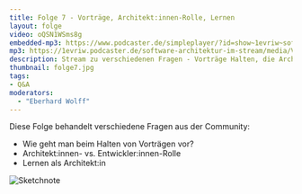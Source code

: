 ```yaml
---
title: Folge 7 - Vorträge, Architekt:innen-Rolle, Lernen
layout: folge
video: oQSN1WSms8g
embedded-mp3: https://www.podcaster.de/simpleplayer/?id=show~1evriw~software-architektur-im-stream~pod-5faba3ffab1ce158439755&v=1605085002
mp3: https://1evriw.podcaster.de/software-architektur-im-stream/media/VortraegeArchitektinRolleLernen.mp3
description: Stream zu verschiedenen Fragen - Vorträge Halten, die Architekt:innen-Rolle vs. die Entwickler:innen-Rolle, Lernen als Architekt
thumbnail: folge7.jpg
tags:
- Q&A
moderators:
  - "Eberhard Wolff"
---
```


Diese Folge behandelt verschiedene Fragen aus der Community:

* Wie geht man beim Halten von Vorträgen vor?
* Architekt:innen- vs. Entwickler:innen-Rolle
* Lernen als Architekt:in

![Sketchnote](/sketchnotes/folge7.jpg "Sketchnote")
